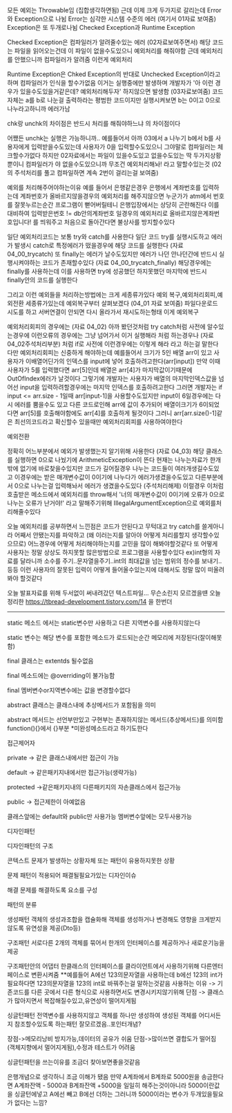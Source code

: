 모든 예외는 Throwable임 (집합생각하면됨)
근데 이제 크게 두가지로 갈리는데
Error와 Exception으로 나뉨
Error는 심각한 시스템 수준의 에러
(여기서 01자료 보여줌)
Exception은 또 두개로나뉨
Checked Exception과 Runtime Exception

Checked Exception은 컴파일러가 알려줄수있는 에러
(02자료보여주면서)
해당 코드는 파일을 읽어오는건데
이 파일이 없을수도있으니 예외처리를 해줘야함
근데 예외처리를 안했으니까 컴파일러가 알려줌 이런게 예외처리

Runtime Exception은 Chked Exception의 반대로 Unchecked Exception이라고 하며
컴파일러가 인식을 할수가없음
이거는 실행중에만 발생하며 개발자가 '아 이런 경우가 있을수도있을거같은데? 예외처리해두자'
하지않으면 발생함
(03자료보여줌)
코드자체는 a를 b로 나눈걸 출력하라는 평범한 코드이지만
실행시켜보면 b는 0이고 0으로나누라고하니까 에러가남

chk랑 unchk의 차이점은 반드시 처리를 해줘야하느냐 의 차이점이다

어쨌든 unchk는 실행은 가능하니까..
예를들어서 아까 03에서 a 나누기 b에서 b를 사용자에게 입력받을수도있는데
사용자가 0을 입력할수도있으니 그야말로 컴파일러는 체크할수가없다
하지만 02자료에서는 파일이 있을수도있고 없을수도있는 딱 두가지상황뿐이니
컴파일러가 야 없을수도있으니까 무조건 예외처리해놔! 라고 말할수있는것
(02의 주석처리를 풀고 컴파일하면 계속 2번이 걸리는걸 보여줌)

예외를 처리해주어야하는이유
예를 들어서 은행같은경우
은행에서 계좌번호를 입력하는데
계좌번호가 올바르지않을경우의 예외처리를 해주지않으면
누군가가 atm에서 번호를 잘못누르는순간 프로그램이 뻗어버릴테니 은행입장에서는 상당히 곤란해진다
이를 대비하여 입력받은번호 != db안의계좌번호 일경우의 예외처리로 올바르지않은계좌번호입니다!
를 띄워주고 처음으로 돌아간다면 불상사를 방지할수있다

일단 예외처리코드는 보통 try와 catch를 사용한다
일단 코드 try를 실행시도하고 에러가 발생시 catch로 특정에러가 떴을경우에 해당 코드를 실행한다
(자료 04_00_trycatch)
또 finally는 에러가 날수도있지만 에러가 나던 안나던간에 반드시 실행시켜야하는 코드가 존재할수있다
(자료 04_00_trycatch_finally)
해당경우에는 finally를 사용하는데 이를 사용하면 try에 성공했던 하지못했던
마지막에 반드시 finally안의 코드를 실행한다



그리고 이런 예외들을 처리하는방법에는 크게 세종류가있다
예외 복구,예외처리회피,예외전환 세종류가있는데
예외복구부터 살펴보겠다
(04_01 자료 보여줌)
파일다운로드 시도를 하고 서버연결이 안되면 다시 올라가서 재시도하는형태
이게 예외복구

예외처리회피의 경우에는
(자료 04_02)
아까 봤던것처럼 try catch처럼 사전에 알수있는경우에
이런오류의 경우에는 그냥 넘어가서 이거 실행해라 처럼 하는경우나
(자료 04_02주석처리부분)
처럼 if로 사전에 이런경우에는 이렇게 해라 라고 하는걸 말한다
다만 예외처리회피는 신중하게 해야하는데
예를들어서 크기가 5인 배열 arr이 있고
사용자가 이배열어딘가의 인덱스를 input에 넣어 호출하려고한다(arr[input])
만약 이때 사용자가 5를 입력했다면 arr[5]인데 배열은 arr[4]가 마지막값이기때문에
OutOfIndex에러가 날것이다
그렇기에 개발자는 사용자가 배열의 마지막인덱스값을 넘어선 input을 입력하려할경우에는
마지막 인덱스를 호출하려고한다
그러면 개발자는 if input <= arr.size - 1일때 arr[input-1]을 사용할수도있지만
input이 6일경우에는 다시 에러를 뿜을수도 있고
다른 코드로인해 arr에 값이 추가되어 배열이크기가 6이되었다면 arr[5]를 호출해야함에도
arr[4]를 호출하게 될것이다
그러니 arr[arr.size()-1]같은 최선의코드라고 확신할수 있을때만 예외처리회피를 사용하여야한다

예외전환

정확히 어느부분에서 예외가 발생했는지 알기위해 사용한다
(자료 04_03)
해당 클래스를 실행하면 0으로 나눴기에 ArithmeticException이 뜬다
현재는 나누는자료가 한개밖에 없기에 바로찾을수있지만
코드가 길어질경우 나누는 코드들이 여러개생길수도있고
이경우에는 받은 매개변수값이 0이기에 나누다가 에러가생겼을수도있고
다른부분에서 0으로 나누는걸 입력해놔서 에러가 생겼을수도있다
(주석처리해제)
이럴경우 이처럼 호출받은 메소드에서 예외처리를 throw해서
'너의 매개변수값이 0이기에 오류가 0으로 나누는 오류가 난거야!'
라고 말해주기위해 IllegalArgumentException으로 예외를처리해줄수있다


오늘 예외처리를 공부하면서 느낀점은 코드가 안된다고 무턱대고 try catch를 쓸게아니라
어째서 안됐는지를 파악하고 (왜 이러는지를 알아야 어떻게 처리를할지 생각할수있으므로)
어느경우에 어떻게 처리해야하는지를 고민을 많이 해봐야할것같다
또 어떻게 사용자는 정말 상상도 하지못할 많은방법으로 프로그램을 사용할수있다
ex)int형의 자료를 달라니까 소수를 주기..문자열을주기..int의 최대값을 넘는 범위의 정수를 보내기..등등
이런 사용자의 잘못된 입력이 어떻게 들어올수있는지에 대해서도 정말 많이 떠올려봐야 할것같다


오늘 발표자료를 위해 두서없이 써내려갔던 텍스트파일...
무슨소린지 모르겠을떈 오늘 정리한
https://tbread-development.tistory.com/14 을 한번더 


------------------

static 메소드 에서는 static변수만 사용하고 다른 지역변수를 사용하지않는다

static 변수는 해당 변수를 포함한 메소드가 로드되는순간 메모리에 저장된다(잘이해못함)

final 클래스는 extentds 될수없음

final 메소드에는 @overriding이 불가능함

final 멤버변수or지역변수에는 값을 변경할수없다

abstract 클래스는 클래스내에 추상메서드가 포함됨을 의미

abstract 메서드는 선언부만있고 구현부는 존재하지않는 메서드(추상메서드)를 의미함
function(){}에서 {}부분
*미완성메소드라고 하기도한다


접근제어자

private -> 같은 클래스내에서만 접근이 가능

default -> 같은패키지내에서만 접근가능(생략가능)

protected ->같은패키지내의 다른패키지의 자손클래스에서 접근가능

public -> 접근제한이 아예없음

클래스앞에는 default와 public만 사용가능
멤버변수앞에는 모두사용가능





디자인패턴

디자인패턴의 구조

콘텍스트
문제가 발생하는 상황자체
또는 패턴이 유용하지못한 상황

문제
패턴이 적용되어 패결될필요가있는 디자인이슈

해결
문제를 해결하도록 요소를 구성




패턴의 분류

생성패턴
객체의 생성과조합을 캡슐화해 객체를 생성하거나 변경해도 영향을 크게받지않도록 유연성을 제공(Dto등)

구조패턴
서로다른 2개의 객체를 묶어서 한개의 인터페이스를 제공하거나 새로운기능을 제공

구조패턴안의 어댑터
한클래스의 인터페이스를 클라이언트에서 사용하기위해 다른엔터페이스로 변환시켜줌
**예를들어 A에선 123의문자열을 사용하는데 b에선 123의 int가 필요하다면 123의문자열을 123의 int로 바꿔주는걸 말하는것같음
사용하는 이유 -> 기존코드를 다른 곳에서 다른 형식으로 사용하면서도 변경시키지않기위해
단점 -> 클래스가 많아지면서 복잡해질수있고,유연성이 떨어지게됨



싱글턴패턴
전역변수를 사용하지않고 객체를 하나만 생성하여 생성된 객체를 어디서든지 참조할수있도록 하는패턴
잘모르겠음..포인터개념?

장점->메모리낭비 방지가능,데이터의 공유가 쉬움
단점->많이쓰면 결합도가 떨어짐 (객체지향에서 멀어지게됨),수정과 테스트가 어려움

싱글턴패턴을 쓰는이유를 조금더 찾아보면좋을것같음

은행개념으로 생각하니 조금 이해가 됐음
만약 A계좌에서 B계좌로 5000원을 송금한다면 A계좌잔액 - 5000과 B계좌잔액 +5000을 일일히 해주는것이아니라
5000이란값을 싱글턴에넣고 A에선 빼고 B에선 더하는 그러니까 5000이라는 변수가 두개있을필요가 없다는 느낌?


